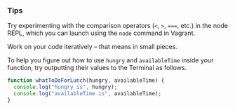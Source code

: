 ### Tips

Try experimenting with the comparison operators (`<`, `>`, `===`, etc.) in the node REPL, which you can launch using the `node` command in Vagrant.

Work on your code iteratively – that means in small pieces. 

To help you figure out how to use `hungry` and `availableTime` inside your function, try outputting their values to the Terminal as follows.

```JavaScript
function whatToDoForLunch(hungry, availableTime) {
  console.log("hungry is", hungry);
  console.log("availableTime is", availableTime);
}
```